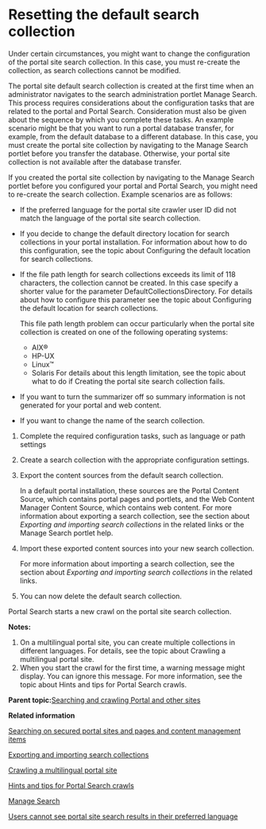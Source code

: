 # Resetting the default search collection 

Under certain circumstances, you might want to change the configuration of the portal site search collection. In this case, you must re-create the collection, as search collections cannot be modified.

The portal site default search collection is created at the first time when an administrator navigates to the search administration portlet Manage Search. This process requires considerations about the configuration tasks that are related to the portal and Portal Search. Consideration must also be given about the sequence by which you complete these tasks. An example scenario might be that you want to run a portal database transfer, for example, from the default database to a different database. In this case, you must create the portal site collection by navigating to the Manage Search portlet before you transfer the database. Otherwise, your portal site collection is not available after the database transfer.

If you created the portal site collection by navigating to the Manage Search portlet before you configured your portal and Portal Search, you might need to re-create the search collection. Example scenarios are as follows:

-   If the preferred language for the portal site crawler user ID did not match the language of the portal site search collection.
-   If you decide to change the default directory location for search collections in your portal installation. For information about how to do this configuration, see the topic about Configuring the default location for search collections.
-   If the file path length for search collections exceeds its limit of 118 characters, the collection cannot be created. In this case specify a shorter value for the parameter DefaultCollectionsDirectory. For details about how to configure this parameter see the topic about Configuring the default location for search collections.

    This file path length problem can occur particularly when the portal site collection is created on one of the following operating systems:

    -   AIX®
    -   HP-UX
    -   Linux™
    -   Solaris
    For details about this length limitation, see the topic about what to do if Creating the portal site search collection fails.

-   If you want to turn the summarizer off so summary information is not generated for your portal and web content.
-   If you want to change the name of the search collection.

1.  Complete the required configuration tasks, such as language or path settings

2.  Create a search collection with the appropriate configuration settings.

3.  Export the content sources from the default search collection.

    In a default portal installation, these sources are the Portal Content Source, which contains portal pages and portlets, and the Web Content Manager Content Source, which contains web content. For more information about exporting a search collection, see the section about *Exporting and importing search collections* in the related links or the Manage Search portlet help.

4.  Import these exported content sources into your new search collection.

    For more information about importing a search collection, see the section about *Exporting and importing search collections* in the related links.

5.  You can now delete the default search collection.


Portal Search starts a new crawl on the portal site search collection.

**Notes:**

1.  On a multilingual portal site, you can create multiple collections in different languages. For details, see the topic about Crawling a multilingual portal site.
2.  When you start the crawl for the first time, a warning message might display. You can ignore this message. For more information, see the topic about Hints and tips for Portal Search crawls.

**Parent topic:**[Searching and crawling Portal and other sites ](../admin-system/srcportals.md)

**Related information**  


[Searching on secured portal sites and pages and content management items ](../admin-system/srtsrchscrprtlstepgs.md)

[Exporting and importing search collections ](../admin-system/srtexpimp.md)

[Crawling a multilingual portal site ](../admin-system/srtmultiling.md)

[Hints and tips for Portal Search crawls ](../admin-system/srrhinttips_crawl.md)

[Manage Search ](../panel_help/h_search_managesearch.md)

[Users cannot see portal site search results in their preferred language ](../admin-system/srrhinttips_no_lang.md)

